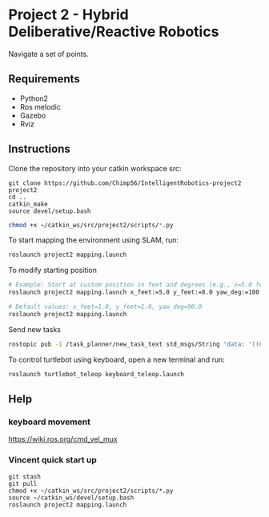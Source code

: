 # Project 2 - Hybrid Deliberative/Reactive Robotics

Navigate a set of points.

## Requirements
- Python2
- Ros melodic
- Gazebo
- Rviz

## Instructions

Clone the repository into your catkin workspace src:

```bashcd ~/catkin_ws/src
git clone https://github.com/Chimp56/IntelligentRobotics-project2 project2
cd ..
catkin_make
source devel/setup.bash
```

```bash
chmod +x ~/catkin_ws/src/project2/scripts/*.py
```

To start mapping the environment using SLAM, run:

```bash
roslaunch project2 mapping.launch
```

To modify starting position
```bash
# Example: Start at custom position in feet and degrees (e.g., x=5.0 feet, y=8.0 feet, yaw=180 degrees)
roslaunch project2 mapping.launch x_feet:=5.0 y_feet:=8.0 yaw_deg:=180.0

# Default values: x_feet=1.0, y_feet=1.0, yaw_deg=90.0
roslaunch project2 mapping.launch
```

Send new tasks
```bash
rostopic pub -1 /task_planner/new_task_text std_msgs/String "data: '((8,1),(6,7)); ((4,5),(1,2))'"
```


To control turtlebot using keyboard, open a new terminal and run:
```bash
roslaunch turtlebot_teleop keyboard_teleop.launch
```

## Help



### keyboard movement

https://wiki.ros.org/cmd_vel_mux

### Vincent quick start up

```
git stash
git pull
chmod +x ~/catkin_ws/src/project2/scripts/*.py
source ~/catkin_ws/devel/setup.bash
roslaunch project2 mapping.launch


```